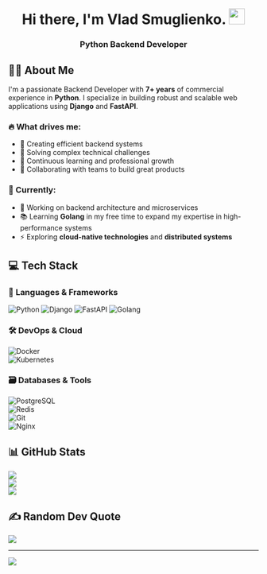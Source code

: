<h1 align="center">Hi there, I'm Vlad Smuglienko.
<img src="https://github.com/blackcater/blackcater/raw/main/images/Hi.gif" height="32"/></h1>
<h3 align="center">Python Backend Developer</h3>

## 👨‍💻 About Me
I'm a passionate Backend Developer with **7+ years** of commercial experience in **Python**. I specialize in building robust and scalable web applications using **Django** and **FastAPI**.  

### 🔥 What drives me:
- 🚀 Creating efficient backend systems  
- 🔧 Solving complex technical challenges  
- 🌱 Continuous learning and professional growth  
- 🤝 Collaborating with teams to build great products  

### 🎯 Currently:
- 💼 Working on backend architecture and microservices  
- 📚 Learning **Golang** in my free time to expand my expertise in high-performance systems  
- ⚡ Exploring **cloud-native technologies** and **distributed systems**  

## 💻 Tech Stack
### 🐍 **Languages & Frameworks**  
![Python](https://img.shields.io/badge/python-3670A0?style=for-the-badge&logo=python&logoColor=ffdd54) 
![Django](https://img.shields.io/badge/django-%23092E20.svg?style=for-the-badge&logo=django&logoColor=white)
![FastAPI](https://img.shields.io/badge/FastAPI-005571?style=for-the-badge&logo=fastapi)
![Golang](https://img.shields.io/badge/Go-00ADD8?style=for-the-badge&logo=go&logoColor=white)  

### 🛠 **DevOps & Cloud**  
![Docker](https://img.shields.io/badge/docker-%230db7ed.svg?style=for-the-badge&logo=docker&logoColor=white)  
![Kubernetes](https://img.shields.io/badge/kubernetes-%23326ce5.svg?style=for-the-badge&logo=kubernetes&logoColor=white)  


### 🗃 **Databases & Tools**  
![PostgreSQL](https://img.shields.io/badge/PostgreSQL-316192?style=for-the-badge&logo=postgresql&logoColor=white)  
![Redis](https://img.shields.io/badge/redis-%23DD0031.svg?style=for-the-badge&logo=redis&logoColor=white)  
![Git](https://img.shields.io/badge/git-%23F05033.svg?style=for-the-badge&logo=git&logoColor=white)  
![Nginx](https://img.shields.io/badge/nginx-%23009639.svg?style=for-the-badge&logo=nginx&logoColor=white)  

## 📊 GitHub Stats
![](https://github-readme-stats.vercel.app/api?username=smuglik&theme=radical&hide_border=false&include_all_commits=true&count_private=false)<br/>
![](https://github-readme-streak-stats.herokuapp.com/?user=smuglik&theme=radical&hide_border=false)<br/>
![](https://github-readme-stats.vercel.app/api/top-langs/?username=smuglik&theme=radical&hide_border=false&include_all_commits=true&count_private=false&layout=compact)

## ✍️ Random Dev Quote
![](https://quotes-github-readme.vercel.app/api?type=horizontal&theme=radical)

---
[![](https://visitcount.itsvg.in/api?id=smuglik&icon=0&color=0)](https://visitcount.itsvg.in)
